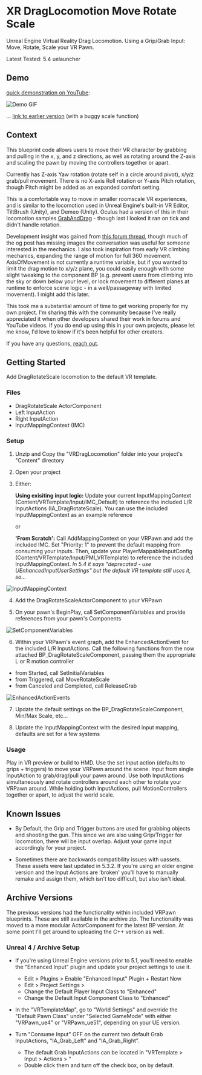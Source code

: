 # XR DragLocomotion Move Rotate Scale

Unreal Engine Virtual Reality Drag Locomotion. Using a Grip/Grab Input: Move, Rotate, Scale your VR Pawn.

Latest Tested: 5.4 uelauncher
## Demo
[quick demonstration on YouTube](https://youtu.be/P7NQBMlyEJs):

![Demo GIF](img/MoveScaleRotate.gif)

... [link to earlier version](https://youtu.be/nO2tA2GukM4) (with a buggy scale function)

## Context

This blueprint code allows users to move their VR character by grabbing and pulling in the x, y, and z directions, as well as rotating around the Z-axis and scaling the pawn by moving the controllers together or apart.

Currently has Z-axis Yaw rotation (rotate self in a circle around pivot), x/y/z grab/pull movement. There is no X-axis Roll rotation or Y-axis Pitch rotation, though Pitch might be added as an expanded comfort setting.

This is a comfortable way to move in smaller roomscale VR experiences,  and is similar to the locomotion used in Unreal Engine's built-in VR Editor, TiltBrush (Unity), and Demeo (Unity). Oculus had a version of this in their locomotion samples [GrabAndDrag](https://developer.oculus.com/documentation/unreal/unreal-samples/) - though last I looked it ran on tick and didn't handle rotation.

Development insight was gained from [this forum thread](https://forums.unrealengine.com/t/using-controllers-to-scale-rotate-re-position-world/74892/12), though much of the og post has missing images the conversation was useful for someone interested in the mechanics. I also took inspiration from early VR climbing mechanics, expanding the range of motion for full 360 movement. AxisOfMovement is not currently a runtime variable, but if you wanted to limit the drag motion to x/y/z plane, you could easily enough with some slight tweaking to the component BP (e.g. prevent users from climbing into the sky or down below your level, or lock movement to different planes at runtime to enforce scene logic - in a well/passageway with limited movement). I might add this later.

This took me a substantial amount of time to get working properly for my own project. I'm sharing this with the community because I've really appreciated it when other developers shared their work in forums and YouTube videos. If you do end up using this in your own projects, please let me know, I'd love to know if it's been helpful for other creators.

If you have any questions, [reach out](https://kavanbahrami.com/).

## Getting Started

Add DragRotateScale locomotion to the default VR template.

### Files
- DragRotateScale ActorComponent
- Left InputAction
- Right InputAction
- InputMappingContext (IMC)

### Setup

1. Unzip and Copy the "VRDragLocomotion" folder into your project's "Content" directory

2. Open your project

3. Either: 
  
   **Using exisiting input logic:** Update your current InputMappingContext (Content/VRTemplate/Input/IMC_Default) to reference the included L/R InputActions (IA_DragRotateScale). You can use the included InputMappingContext as an example reference

   or

   **'From Scratch':** Call AddMappingContext on your VRPawn and add the included IMC. Set "Priority: 1" to prevent the default mapping from consuming your inputs. Then, update your PlayerMappableInputConfig (Content/VRTemplate/Input/PMI_VRTemplate) to reference the included InputMappingContext. _In 5.4 it says "deprecated - use UEnhancedInputUserSettings" but the default VR template still uses it, so..._

![InputMappingContext](img/Update_PlayerMappableInputConfig.PNG)

4. Add the DragRotateScaleActorComponent to your VRPawn

5. On your pawn's BeginPlay, call SetComponentVariables and provide references from your pawn's Components

![SetComponentVariables](img/BeginPlay_SetComponentVariables.PNG)

6. Within your VRPawn's event graph, add the EnhancedActionEvent for the included L/R InputActions. Call the following functions from the now attached BP_DragRotateScaleComponent, passing them the appropriate L or R motion controller
- from Started, call SetInitialVariables
- from Triggered, call MoveRotateScale
- from Canceled and Completed, call ReleaseGrab

![EnhancedActionEvents](img/IA_SetInputFunctions.PNG)

7. Update the default settings on the BP_DragRotateScaleComponent, Min/Max Scale, etc...

8. Update the InputMappingContext with the desired input mapping, defaults are set for a few systems

### Usage

Play in VR preview or build to HMD. Use the set input action (defaults to grips + triggers) to move your VRPawn around the scene. Input from single InputAction to grab/drag/pull your pawn around. Use both InputActions simultaneously and rotate controllers around each other to rotate your VRPawn around. While holding both InputActions, pull MotionControllers together or apart, to adjust the world scale.


## Known Issues

- By Default, the Grip and Trigger buttons are used for grabbing objects and shooting the gun. This since we are also using Grip/Trigger for locomotion, there will be input overlap. Adjust your game input accordingly for your project.

- Sometimes there are backwards compatibility issues with uassets. These assets were last updated in 5.3.2. If you're using an older engine version and the Input Actions are 'broken' you'll have to manually remake and assign them, which isn't too difficult, but also isn't ideal.


## Archive Versions

The previous versions had the functionality within included VRPawn blueprints. These are still available in the archive zip. The functionality was moved to a more modular ActorComponent for the latest BP version. At some point I'll get around to uploading the C++ version as well.


### Unreal 4 / Archive Setup

- If you're using Unreal Engine versions prior to 5.1, you'll need to enable the "Enhanced Input" plugin and update your project settings to use it.
	- Edit > Plugins > Enable "Enhanced Input" Plugin + Restart Now
	- Edit > Project Settings >
	- Change the Default Player Input Class to "Enhanced"
	- Change the Default Input Component Class to "Enhanced"

- In the "VRTemplateMap", go to "World Settings" and override the "Default Pawn Class" under "Selected GameMode" with either "VRPawn_ue4" or "VRPawn_ue51", depending on your UE version.

- Turn "Consume Input" OFF on the current two default Grab InputActions, "IA_Grab_Left" and "IA_Grab_Right".
	- The default Grab InputActions can be located in "VRTemplate > Input > Actions > "
	- Double click them and turn off the check box, on by default.
